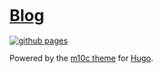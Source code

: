 # [Blog](https://goatwu1993.github.io/blog/)

[![github pages](https://github.com/goatwu1993/blog/actions/workflows/main.yml/badge.svg)](https://github.com/goatwu1993/blog/actions/workflows/main.yml)

Powered by the [m10c theme](https://themes.gohugo.io/hugo-theme-m10c/) for [Hugo](https://gohugo.io/).
